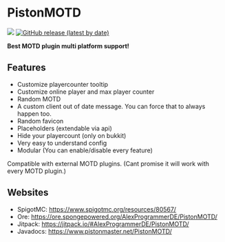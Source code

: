# PistonMOTD
[![](https://jitpack.io/v/AlexProgrammerDE/PistonMOTD.svg)](https://jitpack.io/#AlexProgrammerDE/PistonMOTD) [![GitHub release (latest by date)](https://img.shields.io/github/v/release/AlexProgrammerDE/PistonMOTD)](https://github.com/AlexProgrammerDE/PistonBot/releases) 

**Best MOTD plugin multi platform support!**

## Features
* Customize playercounter tooltip
* Customize online player and max player counter
* Random MOTD
* A custom client out of date message. You can force that to always happen too.
* Random favicon
* Placeholders (extendable via api)
* Hide your playercount (only on bukkit)
* Very easy to understand config
* Modular (You can enable/disable every feature)

Compatible with external MOTD plugins. (Cant promise it will work with every MOTD plugin.)

## Websites
* SpigotMC: https://www.spigotmc.org/resources/80567/
* Ore: https://ore.spongepowered.org/AlexProgrammerDE/PistonMOTD/
* Jitpack: https://jitpack.io/#AlexProgrammerDE/PistonMOTD/
* Javadocs: https://www.pistonmaster.net/PistonMOTD/
